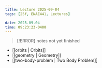 ```yaml
---
title: Lecture 2025-09-04
tags: [25f, ENAE441, Lectures]

date: 2025.09.04
time: 09:23:23-0400
---
```


> [!ERROR]
> notes not yet finished

- [[orbits | Orbits]]
- [[geometry | Geometry]]
- [[two-body-problem | Two Body Problem]]
